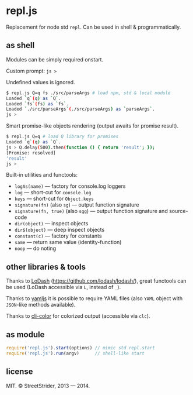 # repl.js
Replacement for node std `repl`.
Can be used in shell & programmatically.

## as shell
Modules can be simply required onstart.

Custom prompt: `js >`

Undefined values is ignored.

```sh
$ repl.js Q=q fs ./src/parseArgs # load npm, std & local module
Loaded `q`(q) as `Q`.
Loaded `fs`(fs) as `fs`.
Loaded `./src/parseArgs`(./src/parseArgs) as `parseArgs`.
js > 
```

Smart promise-like objects rendering (output awaits for promise result).
```sh
$ repl.js Q=q # load Q library for promises
Loaded `q`(q) as `Q`.
js > Q.delay(500).then(function () { return 'result'; });
[Promise: resolved]
'result'
js > 
```

Built-in utilities and functools:

* `logAs(name)` — factory for console.log loggers
* `log` — short-cut for `console.log`
* `keys` — short-cut for `Object.keys`
* `signature(fn)` (also `sg`) — output function signature
* `signature(fn, true)` (also `sgg`) — output function signature and source-code
* `dir(object)` — inspect objects
* `dir$(object)` — deep inspect objects
* `constant(c)`  — factory for constants
* `same` — return same value (identity-function)
* `noop` — do noting

## other libraries & tools
Thanks to [LoDash](http://lodash.com/) (https://github.com/lodash/lodash/),
great functools can be used (LoDash accessible via `L`, instead of `_`).

Thanks to [yamljs](https://github.com/jeremyfa/yaml.js) it is
possible to require YAML files (also `YAML` object with `JSON`-like methods available).

Thanks to [cli-color](https://github.com/medikoo/cli-color) for colorized output (accessible via `clc`).

## as module
```javascript
require('repl.js').start(options) // mimic std repl.start
require('repl.js').run(argv)      // shell-like start
```

## license
MIT.
© StreetStrider, 2013 — 2014.
